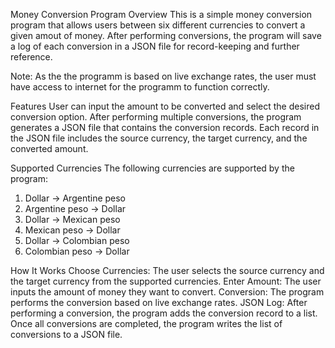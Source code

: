 Money Conversion Program 
  Overview
      This is a simple money conversion program that allows users between six different currencies to convert a given amout of money. 
      After performing conversions, the program will save a log of each conversion in a JSON file for record-keeping and further reference.
  
  Note: As the the programm is based on live exchange rates, the user must have access to internet for the programm to function correctly. 

Features
User can input the amount to be converted and select the desired conversion option.
After performing multiple conversions, the program generates a JSON file that contains the conversion records.
Each record in the JSON file includes the source currency, the target currency, and the converted amount.

Supported Currencies
The following currencies are supported by the program:

   1) Dollar -> Argentine peso
   2) Argentine peso -> Dollar
   3) Dollar -> Mexican peso
   4) Mexican peso -> Dollar
   5) Dollar -> Colombian peso
   6) Colombian peso -> Dollar

How It Works
Choose Currencies: The user selects the source currency and the target currency from the supported currencies.
Enter Amount: The user inputs the amount of money they want to convert.
Conversion: The program performs the conversion based on live exchange rates.
JSON Log: After performing a conversion, the program adds the conversion record to a list. Once all conversions are completed, the program writes the list of conversions to a JSON file.
